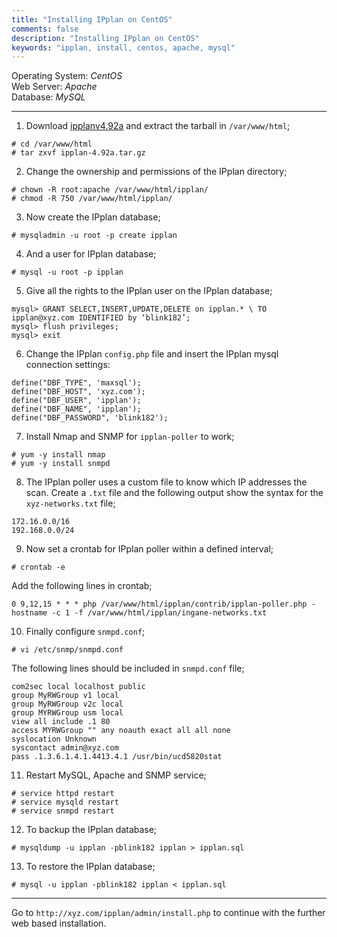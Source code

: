 ```yaml
---
title: "Installing IPplan on CentOS"
comments: false
description: "Installing IPplan on CentOS"
keywords: "ipplan, install, centos, apache, mysql"
---
```

Operating System: _CentOS_  
Web Server: _Apache_  
Database: _MySQL_  

___

1. Download [ipplanv4.92a](http://iptrack.sourceforge.net/) and extract the tarball in `/var/www/html`;
```
# cd /var/www/html
# tar zxvf ipplan-4.92a.tar.gz
```

2. Change the ownership and permissions of the IPplan directory;
```
# chown -R root:apache /var/www/html/ipplan/
# chmod -R 750 /var/www/html/ipplan/
```

3. Now create the IPplan database;
```
# mysqladmin -u root -p create ipplan
```

4. And a user for IPplan database;
```
# mysql -u root -p ipplan
```

5. Give all the rights to the IPplan user on the IPplan database;
```
mysql> GRANT SELECT,INSERT,UPDATE,DELETE on ipplan.* \ TO ipplan@xyz.com IDENTIFIED by ‘blink182’;
mysql> flush privileges;
mysql> exit
```

6. Change the IPplan `config.php` file and insert the IPplan mysql connection settings:
```
define("DBF_TYPE", 'maxsql');
define("DBF_HOST", 'xyz.com');
define("DBF_USER", 'ipplan');
define("DBF_NAME", 'ipplan');
define("DBF_PASSWORD", 'blink182');
```

7. Install Nmap and SNMP for `ipplan-poller` to work;
```
# yum -y install nmap
# yum -y install snmpd
```

8. The IPplan poller uses a custom file to know which IP addresses the scan. Create a `.txt` file and the following output show the syntax for the `xyz-networks.txt` file;
```
172.16.0.0/16
192.168.0.0/24
```

9. Now set a crontab for IPplan poller within a defined interval;
```
# crontab -e
```
Add the following lines in crontab;
```
0 9,12,15 * * * php /var/www/html/ipplan/contrib/ipplan-poller.php - hostname -c 1 -f /var/www/html/ipplan/ingane-networks.txt
```

10. Finally configure `snmpd.conf`;
```
# vi /etc/snmp/snmpd.conf
```
The following lines should be included in `snmpd.conf` file;
```
com2sec local localhost public
group MyRWGroup v1 local
group MyRWGroup v2c local
group MYRWGroup usm local
view all include .1 80
access MYRWGroup "" any noauth exact all all none
syslocation Unknown
syscontact admin@xyz.com
pass .1.3.6.1.4.1.4413.4.1 /usr/bin/ucd5820stat
```

11. Restart MySQL, Apache and SNMP service;
```
# service httpd restart
# service mysqld restart
# service snmpd restart
```

12. To backup the IPplan database;
```
# mysqldump -u ipplan -pblink182 ipplan > ipplan.sql
```

13. To restore the IPplan database;
```
# mysql -u ipplan -pblink182 ipplan < ipplan.sql
```

___

Go to `http://xyz.com/ipplan/admin/install.php` to continue with the further web based installation.
